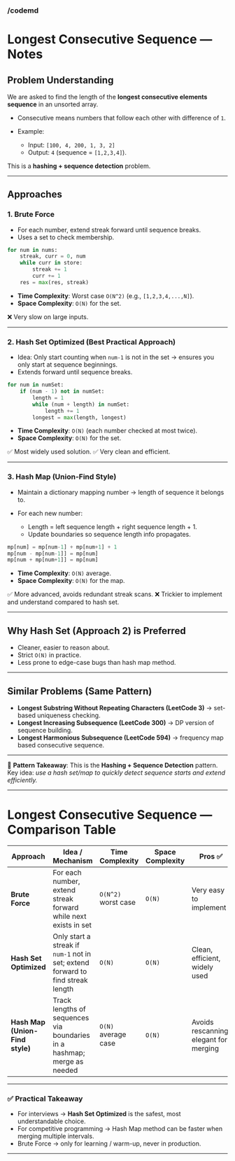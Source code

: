 ### /codemd

# Longest Consecutive Sequence — Notes

## Problem Understanding

We are asked to find the length of the **longest consecutive elements sequence** in an unsorted array.

* Consecutive means numbers that follow each other with difference of `1`.
* Example:

  * Input: `[100, 4, 200, 1, 3, 2]`
  * Output: `4` (sequence = `[1,2,3,4]`).

This is a **hashing + sequence detection** problem.

---

## Approaches

### 1. **Brute Force**

* For each number, extend streak forward until sequence breaks.
* Uses a set to check membership.

```python
for num in nums:
    streak, curr = 0, num
    while curr in store:
        streak += 1
        curr += 1
    res = max(res, streak)
```

* **Time Complexity**: Worst case `O(N^2)` (e.g., `[1,2,3,4,...,N]`).
* **Space Complexity**: `O(N)` for the set.

❌ Very slow on large inputs.

---

### 2. **Hash Set Optimized (Best Practical Approach)**

* Idea: Only start counting when `num-1` is not in the set → ensures you only start at sequence beginnings.
* Extends forward until sequence breaks.

```python
for num in numSet:
    if (num - 1) not in numSet:
        length = 1
        while (num + length) in numSet:
            length += 1
        longest = max(length, longest)
```

* **Time Complexity**: `O(N)` (each number checked at most twice).
* **Space Complexity**: `O(N)` for the set.

✅ Most widely used solution.
✅ Very clean and efficient.

---

### 3. **Hash Map (Union-Find Style)**

* Maintain a dictionary mapping number → length of sequence it belongs to.
* For each new number:

  * Length = left sequence length + right sequence length + 1.
  * Update boundaries so sequence length info propagates.

```python
mp[num] = mp[num-1] + mp[num+1] + 1
mp[num - mp[num-1]] = mp[num]
mp[num + mp[num+1]] = mp[num]
```

* **Time Complexity**: `O(N)` average.
* **Space Complexity**: `O(N)` for the map.

✅ More advanced, avoids redundant streak scans.
❌ Trickier to implement and understand compared to hash set.

---

## Why Hash Set (Approach 2) is Preferred

* Cleaner, easier to reason about.
* Strict `O(N)` in practice.
* Less prone to edge-case bugs than hash map method.

---

## Similar Problems (Same Pattern)

* **Longest Substring Without Repeating Characters (LeetCode 3)** → set-based uniqueness checking.
* **Longest Increasing Subsequence (LeetCode 300)** → DP version of sequence building.
* **Longest Harmonious Subsequence (LeetCode 594)** → frequency map based consecutive sequence.

---

📌 **Pattern Takeaway**:
This is the **Hashing + Sequence Detection** pattern.
Key idea: *use a hash set/map to quickly detect sequence starts and extend efficiently.*

---

# Longest Consecutive Sequence — Comparison Table

| Approach                        | Idea / Mechanism                                                                | Time Complexity     | Space Complexity | Pros ✅                                 | Cons ❌                           |
| ------------------------------- | ------------------------------------------------------------------------------- | ------------------- | ---------------- | -------------------------------------- | -------------------------------- |
| **Brute Force**                 | For each number, extend streak forward while next exists in set                 | `O(N^2)` worst case | `O(N)`           | Very easy to implement                 | Extremely slow on large inputs   |
| **Hash Set Optimized**          | Only start a streak if `num-1` not in set; extend forward to find streak length | `O(N)`              | `O(N)`           | Clean, efficient, widely used          | Still scans forward per sequence |
| **Hash Map (Union-Find style)** | Track lengths of sequences via boundaries in a hashmap; merge as needed         | `O(N)` average case | `O(N)`           | Avoids rescanning, elegant for merging | Harder to implement + debug      |

---

### ✅ Practical Takeaway

* For interviews → **Hash Set Optimized** is the safest, most understandable choice.
* For competitive programming → Hash Map method can be faster when merging multiple intervals.
* Brute Force → only for learning / warm-up, never in production.

---


